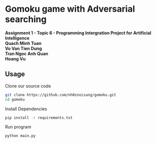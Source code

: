 Gomoku game with Adversarial searching
=======


**Assignment 1 - Topic 6 - Programming Intergration Project for Artificial Intelligence**  
**Quach Minh Tuan**    
**Vo Van Tien Dung**    
**Tran Ngoc Anh Quan**     
**Hoang Vu**    

## Usage
Clone our source code
```bash
git clone https://github.com/nh0znoisung/gomoku.git
cd gomoku
```

Install Dependencies

```bash
pip install -r requirements.txt
```

Run program

```bash
python main.py
```
